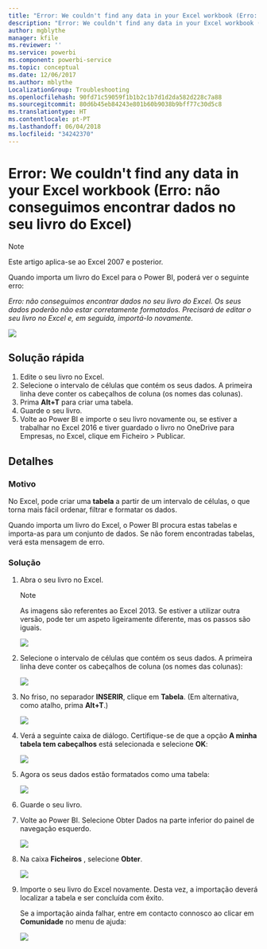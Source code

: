 ```yaml
---
title: "Error: We couldn't find any data in your Excel workbook (Erro: não conseguimos encontrar dados no seu livro do Excel)"
description: "Error: We couldn't find any data in your Excel workbook (Erro: não conseguimos encontrar dados no seu livro do Excel)"
author: mgblythe
manager: kfile
ms.reviewer: ''
ms.service: powerbi
ms.component: powerbi-service
ms.topic: conceptual
ms.date: 12/06/2017
ms.author: mblythe
LocalizationGroup: Troubleshooting
ms.openlocfilehash: 90fd71c59059f1b1b2c1b7d1d2da582d228c7a88
ms.sourcegitcommit: 80d6b45eb84243e801b60b9038b9bff77c30d5c8
ms.translationtype: HT
ms.contentlocale: pt-PT
ms.lasthandoff: 06/04/2018
ms.locfileid: "34242370"
---
```

# <a name="error-we-couldnt-find-any-data-in-your-excel-workbook"></a>Error: We couldn't find any data in your Excel workbook (Erro: não conseguimos encontrar dados no seu livro do Excel)

>[!NOTE]
>Este artigo aplica-se ao Excel 2007 e posterior.

Quando importa um livro do Excel para o Power BI, poderá ver o seguinte erro:

*Erro: não conseguimos encontrar dados no seu livro do Excel. Os seus dados poderão não estar corretamente formatados. Precisará de editar o seu livro no Excel e, em seguida, importá-lo novamente.*

![](media/service-admin-troubleshoot-excel-workbook-data/pbi_wecouldntfindanydata.png)

## <a name="quick-solution"></a>Solução rápida
1. Edite o seu livro no Excel.
2. Selecione o intervalo de células que contém os seus dados. A primeira linha deve conter os cabeçalhos de coluna (os nomes das colunas).
3. Prima **Alt+T** para criar uma tabela.
4. Guarde o seu livro.
5. Volte ao Power BI e importe o seu livro novamente ou, se estiver a trabalhar no Excel 2016 e tiver guardado o livro no OneDrive para Empresas, no Excel, clique em Ficheiro > Publicar.

## <a name="details"></a>Detalhes
### <a name="cause"></a>Motivo
No Excel, pode criar uma **tabela** a partir de um intervalo de células, o que torna mais fácil ordenar, filtrar e formatar os dados.

Quando importa um livro do Excel, o Power BI procura estas tabelas e importa-as para um conjunto de dados. Se não forem encontradas tabelas, verá esta mensagem de erro.

### <a name="solution"></a>Solução
1. Abra o seu livro no Excel. 
    >[!NOTE]
    >As imagens são referentes ao Excel 2013. Se estiver a utilizar outra versão, pode ter um aspeto ligeiramente diferente, mas os passos são iguais.
    
    ![](media/service-admin-troubleshoot-excel-workbook-data/pbi_trb_xlwksht1.png)
2. Selecione o intervalo de células que contém os seus dados. A primeira linha deve conter os cabeçalhos de coluna (os nomes das colunas):
   
    ![](media/service-admin-troubleshoot-excel-workbook-data/pbi_trb_xlwksht2.png)
3. No friso, no separador **INSERIR**, clique em **Tabela**. (Em alternativa, como atalho, prima **Alt+T**.)
   
    ![](media/service-admin-troubleshoot-excel-workbook-data/pbi_trb_xlwksht3.png)
4. Verá a seguinte caixa de diálogo. Certifique-se de que a opção **A minha tabela tem cabeçalhos** está selecionada e selecione **OK**:
   
    ![](media/service-admin-troubleshoot-excel-workbook-data/pbi_trb_xlcreatetbl.png)
5. Agora os seus dados estão formatados como uma tabela:
   
    ![](media/service-admin-troubleshoot-excel-workbook-data/pbi_trb_xltbl.png)
6. Guarde o seu livro.
7. Volte ao Power BI. Selecione Obter Dados na parte inferior do painel de navegação esquerdo.
   
    ![](media/service-admin-troubleshoot-excel-workbook-data/pbi_getdata.png)
8. Na caixa **Ficheiros** , selecione **Obter**.
   
    ![](media/service-admin-troubleshoot-excel-workbook-data/pbi_getfiles.png)
9. Importe o seu livro do Excel novamente. Desta vez, a importação deverá localizar a tabela e ser concluída com êxito.
   
    Se a importação ainda falhar, entre em contacto connosco ao clicar em **Comunidade** no menu de ajuda:
   
    ![](media/service-admin-troubleshoot-excel-workbook-data/pbi_questionmenucommunity.png)
